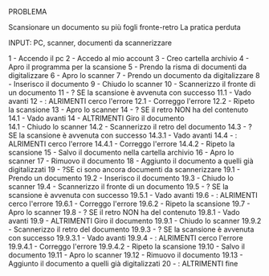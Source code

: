 PROBLEMA

Scansionare un documento su più fogli fronte-retro
La pratica perduta

INPUT: PC, scanner, documenti da scannerizzare

1 - Accendo il pc
2 - Accedo al mio account
3 - Creo cartella archivio
4 - Apro il programma per la scansione
5 - Prendo la risma di documenti da digitalizzare
6 - Apro lo scanner
7 - Prendo un documento da digitalizzare
8 - Inserisco il documento 
9 - Chiudo lo scanner
10 - Scannerizzo il fronte di un documento
11 - ? SE la scansione è avvenuta con successo
    11.1 - Vado avanti
12 - : ALRIMENTI cerco l'errore
    12.1 - Correggo l'errore
    12.2 - Ripeto la scansione
13 - Apro lo scanner
14 - ? SE il retro NON ha del contenuto
    14.1 - Vado avanti
14 - ALTRIMENTI Giro il documento    
    14.1 - Chiudo lo scanner
    14.2 - Scannerizzo il retro del documento
    14.3 - ? SE la scansione è avvenuta con successo
        14.3.1 - Vado avanti
    14.4 - : ALRIMENTI cerco l'errore
        14.4.1 - Correggo l'errore
        14.4.2 - Ripeto la scansione
15 - Salvo il documento nella cartella archivio
16 - Apro lo scanner
17 - Rimuovo il documento
18 - Aggiunto il documento a quelli già digitalizzati
19 - ?SE ci sono ancora documenti da scannerizzare
    19.1 - Prendo un documento
    19.2 - Inserisco il documento
    19.3 - Chiudo lo scanner
    19.4 - Scannerizzo il fronte di un documento
    19.5 - ? SE la scansione è avvenuta con successo
        19.5.1 - Vado avanti
    19.6 - : ALRIMENTI cerco l'errore
        19.6.1 - Correggo l'errore
        19.6.2 - Ripeto la scansione
    19.7 - Apro lo scanner
    19.8 - ? SE il retro NON ha del contenuto
        19.8.1 - Vado avanti
    19.9 - ALTRIMENTI Giro il documento
        19.9.1 - Chiudo lo scanner
        19.9.2 - Scannerizzo il retro del documento
        19.9.3 - ? SE la scansione è avvenuta con successo
            19.9.3.1 - Vado avanti
        19.9.4 - : ALRIMENTI cerco l'errore
            19.9.4.1 - Correggo l'errore
            19.9.4.2 - Ripeto la scansione
    19.10 - Salvo il documento
    19.11 - Apro lo scanner
    19.12 - Rimuovo il documento
    19.13 - Aggiunto il documento a quelli già digitalizzati
20 - : ALTRIMENTI fine